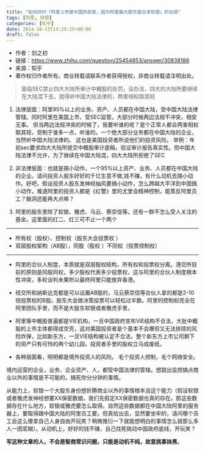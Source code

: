 ```yaml
---
title: "如何评价「阿里上市是中国的悲哀，因为阿里最大股东是日本软银」的论调"
tags: [阿里, 软银]
categories: [知乎]
date: 2014-10-15T14:29:25+08:00
draft: false
---
```


- 作者：剑之初
- 链接：https://www.zhihu.com/question/25454853/answer/30838186
- 来源：知乎
- 著作权归作者所有。商业转载请联系作者获得授权，非商业转载请注明出处。

> 面临SEC禁止四大大陆所审计中概股的处罚，没办法，四大的大陆所要继续在大陆混下去，就得听中国大陆法律的，两害相权取其轻

1. 法律层面：阿里95%以上的业务、资产、人员都在中国大陆，受中国大陆法律管辖。同时阿里在美国上市，受SEC监管。大部分时候两边法规不冲突，相安无事。 但当两边法规冲突的时候了，我要听谁的呢？是个正常人都会两害相权取其轻，受制于谁多一点，听谁的。一个绝大部分业务都在中国大陆的企业，当然听中国大陆法律的。 这也是美国投资者所说他们的投资风险。 举例：年初sec要求四大大陆所提交中概股审计底稿，验证审计报告真实性。但中国大陆法律不允许，为了继续在中国大陆混，四大大陆所拒绝了SEC

2. 非法律层面：也就是搞小动作，一个95%以上资产、业务、人员都在中国大陆的企业。请问投资人股东好好的千亿生意不做,钱不赚，有什么动机去搞小动作。好吧，假设投资人股东发神经抽风要搞小动作，怎么跨越大平洋到中国搞小动作，难道阿里的投资人都是《红警》里的尤里会精神控制，能策反阿里员工？脑洞还能再大点嘛？

3. 阿里的股东里除了软银、雅虎、马云、蔡崇信等。还有一群不怎么受人关注的基金。这里面的红二、红三可不止一个两个
 
 ***

 - 所有权（股权）、控制权（股东大会投票权 ）
 - 双层股权架构（AB股），同股（股权 ）不同权（投票控制权）
 
 *** 

- 阿里的合伙人制度，本质就是双层股权结构，所有权和投票权分离。港交所目前的原则是同股同权，多少股权代表多少投票权，这与阿里的合伙人制度根本性冲突，多轮谈判未果所以最终阿里只能放弃香港。  

- 纽交所和纳斯达克都是可以设置AB股的，马云蔡崇信等合伙人拿的都是2-10倍投票权的B股。股东大会做决策投票可以轻松过半数。阿里的控制权完全在阿里团队手里，而不是大股东软银或者雅虎手里。 

- 阿里等中概股普遍都是VIE机构，一旦中国政府宣布VIE结构不合法，大批中概股的上市主体都得成空壳，这对美国投资者是个基本不会爆但又无法排除的风险炸弹，比如新东方，一旦VIE结构被认定不合法，整个新东方上市公司剩下的资产只有可怜的两个幼儿园，投资者手里的股权立马成废纸。

- 各种层面看，明明都是境外投资人的风险。 毛个投资人控制，毛个网络安全。  

境内运营的企业，业务、企业资产、人，都受中国法律的管辖。想跳出监控搞点商业以外的事情是不可能的，搞死你分分钟的事情。

从能力上，软银一个大股东身份想折腾商业以外的事情根本没这个能力（假设软银或者雅虎发神经想要XX保密数据，我们先假定XX保密数据也真的存在。那这些数据存在什么地方，软银或雅虎要怎么取得。自然这些数据都在中国大陆阿里的服务器上，要取得跟中国大陆的阿里员工要。但真给出去，显然要坐牢的，请问哪个员工会这么傻拿自己人身自由开玩笑？稍微推衍一下就能想明白的事情怎么就那么多人一团浆糊）。从动机上，好好的钱不赚，自己找死挑动中国政府底线，开玩笑？ 

**写这种文章的人，不会是智商常识问题，只能是动机不纯，故意挑事抹黑**。